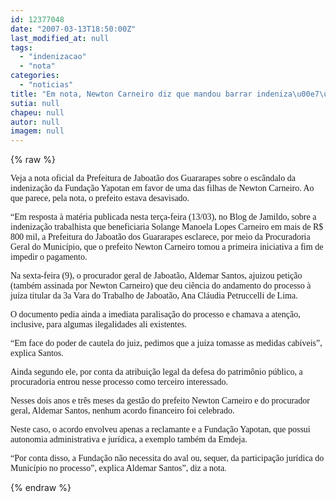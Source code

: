 ```yaml
---
id: 12377048
date: "2007-03-13T18:50:00Z"
last_modified_at: null
tags:
  - "indenizacao"
  - "nota"
categories:
  - "noticias"
title: "Em nota, Newton Carneiro diz que mandou barrar indeniza\u00e7\u00e3o milion\u00e1ria e v\u00ea ilegalidades"
sutia: null
chapeu: null
autor: null
imagem: null
---
```

{% raw %}
<p><P><FONT face=Verdana>Veja a nota oficial da Prefeitura de Jaboatão dos Guararapes sobre o escândalo da indenização da Fundação Yapotan em favor de uma das filhas de Newton Carneiro. Ao que parece, pela nota, o prefeito estava desavisado.</FONT></P></p>
<p><P><FONT face=Verdana>“Em resposta à matéria publicada nesta terça-feira (13/03), no Blog de Jamildo, sobre a indenização trabalhista que beneficiaria Solange Manoela Lopes Carneiro em mais de R$ 800 mil, a Prefeitura do Jaboatão dos Guararapes esclarece, por meio da Procuradoria Geral do Município, que o prefeito Newton Carneiro tomou a primeira iniciativa a fim de impedir o pagamento.</FONT></P></p>
<p><P><FONT face=Verdana>Na sexta-feira (9), o procurador geral de Jaboatão, Aldemar Santos, ajuizou petição (também assinada por Newton Carneiro) que deu ciência do andamento do processo à juíza titular da 3a Vara do Trabalho de Jaboatão, Ana Cláudia Petruccelli de Lima. </FONT></P></p>
<p><P><FONT face=Verdana>O documento pedia ainda a imediata paralisação do processo e chamava a atenção, inclusive, para algumas ilegalidades ali existentes. </FONT></P></p>
<p><P><FONT face=Verdana>“Em face do poder de cautela do juiz, pedimos que a juíza tomasse as medidas cabíveis”, explica Santos.</FONT></P></p>
<p><P><FONT face=Verdana>Ainda segundo ele, por conta da atribuição legal da defesa do patrimônio público, a procuradoria entrou nesse processo como terceiro interessado.</FONT></P></p>
<p><P><FONT face=Verdana>Nesses dois anos e três meses da gestão do prefeito Newton Carneiro e do procurador geral, Aldemar Santos, nenhum acordo financeiro foi celebrado. </FONT></P></p>
<p><P><FONT face=Verdana>Neste caso, o acordo envolveu apenas a reclamante e a Fundação Yapotan, que possui autonomia administrativa e jurídica, a exemplo também da Emdeja. </FONT></P></p>
<p><P><FONT face=Verdana>“Por conta disso, a Fundação não necessita do aval ou, sequer, da participação jurídica do Município no processo”, explica Aldemar Santos”, diz a nota. </FONT></P> </p>
{% endraw %}